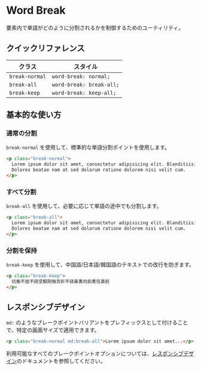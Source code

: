 # Word Break

要素内で単語がどのように分割されるかを制御するためのユーティリティ。

## クイックリファレンス

| クラス | スタイル |
|-------|--------|
| `break-normal` | `word-break: normal;` |
| `break-all` | `word-break: break-all;` |
| `break-keep` | `word-break: keep-all;` |

## 基本的な使い方

### 通常の分割

`break-normal` を使用して、標準的な単語分割ポイントを使用します。

```html
<p class="break-normal">
  Lorem ipsum dolor sit amet, consectetur adipisicing elit. Blanditiisitaquequodpraesentiumexplicaboincidunt?
  Dolores beatae nam at sed dolorum ratione dolorem nisi velit cum.
</p>
```

### すべて分割

`break-all` を使用して、必要に応じて単語の途中でも分割します。

```html
<p class="break-all">
  Lorem ipsum dolor sit amet, consectetur adipisicing elit. Blanditiisitaquequodpraesentiumexplicaboincidunt?
  Dolores beatae nam at sed dolorum ratione dolorem nisi velit cum.
</p>
```

### 分割を保持

`break-keep` を使用して、中国語/日本語/韓国語のテキストでの改行を防ぎます。

```html
<p class="break-keep">
  抗衡不屈不挠坚毅刚强百折不挠奋勇向前勇往直前
</p>
```

## レスポンシブデザイン

`md:` のようなブレークポイントバリアントをプレフィックスとして付けることで、特定の画面サイズで適用できます。

```html
<p class="break-normal md:break-all">Lorem ipsum dolor sit amet...</p>
```

利用可能なすべてのブレークポイントオプションについては、[レスポンシブデザイン](/docs/responsive-design)のドキュメントを参照してください。
